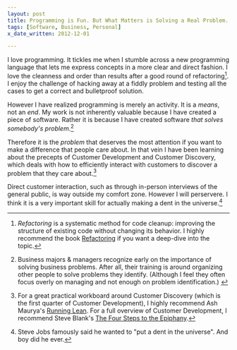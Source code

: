 ```yaml
---
layout: post
title: Programming is Fun. But What Matters is Solving a Real Problem.
tags: [Software, Business, Personal]
x_date_written: 2012-12-01

---
```


I love programming. It tickles me when I stumble across a new programming language that lets me express concepts in a more clear and direct fashion. I love the cleanness and order than results after a good round of refactoring[^1]. I enjoy the challenge of hacking away at a fiddly problem and testing all the cases to get a correct and bulletproof solution. 

However I have realized programming is merely an activity. It is a *means*, not an *end*. My work is not inherently valuable because I have created a piece of software. Rather it is because I have created software *that solves somebody's problem*.[^2]

Therefore it is the *problem* that deserves the most attention if you want to make a difference that people care about. In that vein I have been learning about the precepts of Customer Development and Customer Discovery, which deals with how to efficiently interact with customers to discover a problem that they care about.[^3]

Direct customer interaction, such as through in-person interviews of the general public, is way outside my comfort zone. However I will perservere. I think it is a very important skill for actually making a dent in the universe.[^4]


[^1]: *Refactoring* is a systematic method for code cleanup: improving the structure of existing code without changing its behavior. I highly recommend the book [Refactoring](http://www.amazon.com/Refactoring-Improving-Design-Existing-Code/dp/0201485672) if you want a deep-dive into the topic.

[^2]: <!-- Speculation: --> Business majors & managers recognize early on the importance of solving business problems. After all, their training is around organizing other people to solve problems they identify. (Although I feel they often focus overly on managing and not enough on problem identification.)

[^3]: For a great practical workboard around Customer Discovery (which is the first quarter of Customer Development), I highly recommend Ash Maurya's [Running Lean](http://www.amazon.com/Running-Lean-Iterate-Works-OReilly/dp/1449305172). For a full overview of Customer Development, I recommend Steve Blank's [The Four Steps to the Epiphany](http://www.amazon.com/Four-Steps-Epiphany-Successful-Strategies/dp/0976470705).

[^4]: Steve Jobs famously said he wanted to "put a dent in the universe". And boy did he ever.